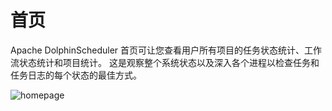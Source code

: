 # 首页

Apache DolphinScheduler 首页可让您查看用户所有项目的任务状态统计、工作流状态统计和项目统计。 这是观察整个系统状态以及深入各个进程以检查任务和任务日志的每个状态的最佳方式。

![homepage](/img/new_ui/dev/homepage/homepage.png)
